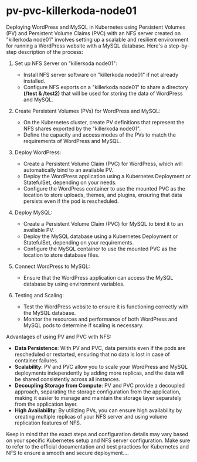# pv-pvc-killerkoda-node01
Deploying WordPress and MySQL in Kubernetes using Persistent Volumes (PV) and Persistent Volume Claims (PVC) with an NFS server created on "killerkoda node01" involves setting up a scalable and resilient environment for running a WordPress website with a MySQL database. Here's a step-by-step description of the process:

1. Set up NFS Server on "killerkoda node01":
   - Install NFS server software on "killerkoda node01" if not already installed.
   - Configure NFS exports on a "killerkoda node01" to share a directory **(/test & /test2)** that will be used for storing the data of WordPress and MySQL.

2. Create Persistent Volumes (PVs) for WordPress and MySQL:
   - On the Kubernetes cluster, create PV definitions that represent the NFS shares exported by the "killerkoda node01".
   - Define the capacity and access modes of the PVs to match the requirements of WordPress and MySQL.

3. Deploy WordPress:
   - Create a Persistent Volume Claim (PVC) for WordPress, which will automatically bind to an available PV.
   - Deploy the WordPress application using a Kubernetes Deployment or StatefulSet, depending on your needs.
   - Configure the WordPress container to use the mounted PVC as the location to store uploads, themes, and plugins, ensuring that data persists even if the pod is rescheduled.

4. Deploy MySQL:
   - Create a Persistent Volume Claim (PVC) for MySQL to bind it to an available PV.
   - Deploy the MySQL database using a Kubernetes Deployment or StatefulSet, depending on your requirements.
   - Configure the MySQL container to use the mounted PVC as the location to store database files.

5. Connect WordPress to MySQL:
   - Ensure that the WordPress application can access the MySQL database by using environment variables.

6. Testing and Scaling:
   - Test the WordPress website to ensure it is functioning correctly with the MySQL database.
   - Monitor the resources and performance of both WordPress and MySQL pods to determine if scaling is necessary.

Advantages of using PV and PVC with NFS:
- **Data Persistence**: With PV and PVC, data persists even if the pods are rescheduled or restarted, ensuring that no data is lost in case of container failures.
- **Scalability**: PV and PVC allow you to scale your WordPress and MySQL deployments independently by adding more replicas, and the data will be shared consistently across all instances.
- **Decoupling Storage from Compute**: PV and PVC provide a decoupled approach, separating the storage configuration from the application, making it easier to manage and maintain the storage layer separately from the application layer.
- **High Availability**: By utilizing PVs, you can ensure high availability by creating multiple replicas of your NFS server and using volume replication features of NFS.

Keep in mind that the exact steps and configuration details may vary based on your specific Kubernetes setup and NFS server configuration. Make sure to refer to the official documentation and best practices for Kubernetes and NFS to ensure a smooth and secure deployment....
